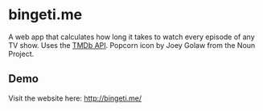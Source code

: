 # bingeti.me
A web app that calculates how long it takes to watch every episode of any TV show. Uses the [TMDb API](https://www.themoviedb.org/documentation/api). Popcorn icon by Joey Golaw from the Noun Project.

## Demo
Visit the website here: http://bingeti.me/

